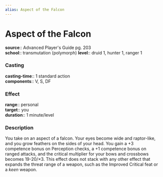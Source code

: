 ```yaml
---
alias: Aspect of the Falcon
---
```


# Aspect of the Falcon 

**source**:: Advanced Player's Guide pg. 203  
**school**:: transmutation (polymorph)
**level**:: druid 1, hunter 1, ranger 1

### Casting 

**casting-time**:: 1 standard action  
**components**:: V, S, DF

### Effect 

**range**:: personal  
**target**:: you  
**duration**:: 1 minute/level

### Description 

You take on an aspect of a falcon. Your eyes become wide and raptor-like, and you grow feathers on the sides of your head. You gain a +3 competence bonus on Perception checks, a +1 competence bonus on ranged attacks, and the critical multiplier for your bows and crossbows becomes 19-20/×3. This effect does not stack with any other effect that expands the threat range of a weapon, such as the Improved Critical feat or a *keen* weapon.
